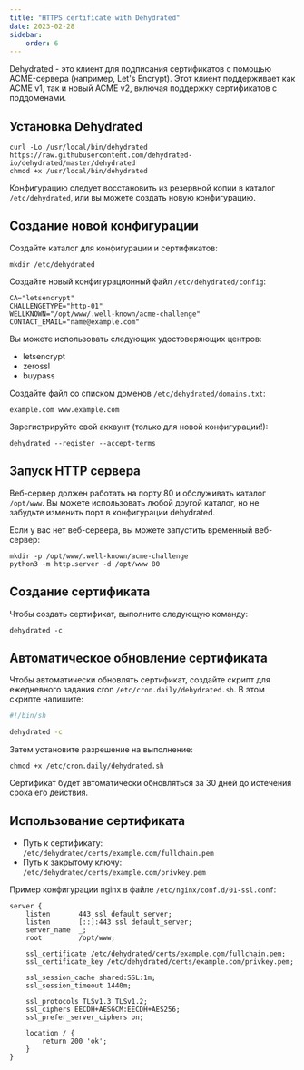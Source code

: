 ```yaml
---
title: "HTTPS certificate with Dehydrated"
date: 2023-02-28
sidebar:
    order: 6
---
```


Dehydrated - это клиент для подписания сертификатов с помощью ACME-сервера (например, Let's Encrypt). Этот клиент поддерживает как ACME v1, так и новый ACME v2, включая поддержку сертификатов с поддоменами.

## Установка Dehydrated

```
curl -Lo /usr/local/bin/dehydrated https://raw.githubusercontent.com/dehydrated-io/dehydrated/master/dehydrated
chmod +x /usr/local/bin/dehydrated
```

Конфигурацию следует восстановить из резервной копии в каталог `/etc/dehydrated`, или вы можете создать новую конфигурацию.

## Создание новой конфигурации

Создайте каталог для конфигурации и сертификатов:

```
mkdir /etc/dehydrated
```

Создайте новый конфигурационный файл `/etc/dehydrated/config`:

```
CA="letsencrypt"
CHALLENGETYPE="http-01"
WELLKNOWN="/opt/www/.well-known/acme-challenge"
CONTACT_EMAIL="name@example.com"
```

Вы можете использовать следующих удостоверяющих центров:

- letsencrypt
- zerossl
- buypass

Создайте файл со списком доменов `/etc/dehydrated/domains.txt`:

```
example.com www.example.com
```

Зарегистрируйте свой аккаунт (только для новой конфигурации!):

```
dehydrated --register --accept-terms
```

## Запуск HTTP сервера

Веб-сервер должен работать на порту 80 и обслуживать каталог `/opt/www`. Вы можете использовать любой другой каталог, но не забудьте изменить порт в конфигурации dehydrated.

Если у вас нет веб-сервера, вы можете запустить временный веб-сервер:

```
mkdir -p /opt/www/.well-known/acme-challenge
python3 -m http.server -d /opt/www 80
```

## Создание сертификата

Чтобы создать сертификат, выполните следующую команду:

```
dehydrated -c
```

## Автоматическое обновление сертификата

Чтобы автоматически обновлять сертификат, создайте скрипт для ежедневного задания cron `/etc/cron.daily/dehydrated.sh`. В этом скрипте напишите:

```sh
#!/bin/sh

dehydrated -c
```

Затем установите разрешение на выполнение:

```
chmod +x /etc/cron.daily/dehydrated.sh
```

Сертификат будет автоматически обновляться за 30 дней до истечения срока его действия.

## Использование сертификата

- Путь к сертификату: `/etc/dehydrated/certs/example.com/fullchain.pem`
- Путь к закрытому ключу: `/etc/dehydrated/certs/example.com/privkey.pem`

Пример конфигурации nginx в файле `/etc/nginx/conf.d/01-ssl.conf`:

```
server {
    listen       443 ssl default_server;
    listen       [::]:443 ssl default_server;
    server_name  _;
    root         /opt/www;

    ssl_certificate /etc/dehydrated/certs/example.com/fullchain.pem;
    ssl_certificate_key /etc/dehydrated/certs/example.com/privkey.pem;

    ssl_session_cache shared:SSL:1m;
    ssl_session_timeout 1440m;

    ssl_protocols TLSv1.3 TLSv1.2;
    ssl_ciphers EECDH+AESGCM:EECDH+AES256;
    ssl_prefer_server_ciphers on;

    location / {
        return 200 'ok';
    }
}
```